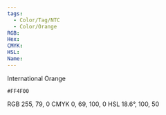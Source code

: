```yaml
---
tags:
  - Color/Tag/NTC
  - Color/Orange
RGB: 
Hex: 
CMYK: 
HSL: 
Name:
---
```

International Orange
```palette
#FF4F00
```
RGB 255, 79, 0
CMYK	0, 69, 100, 0
HSL	18.6°, 100, 50
